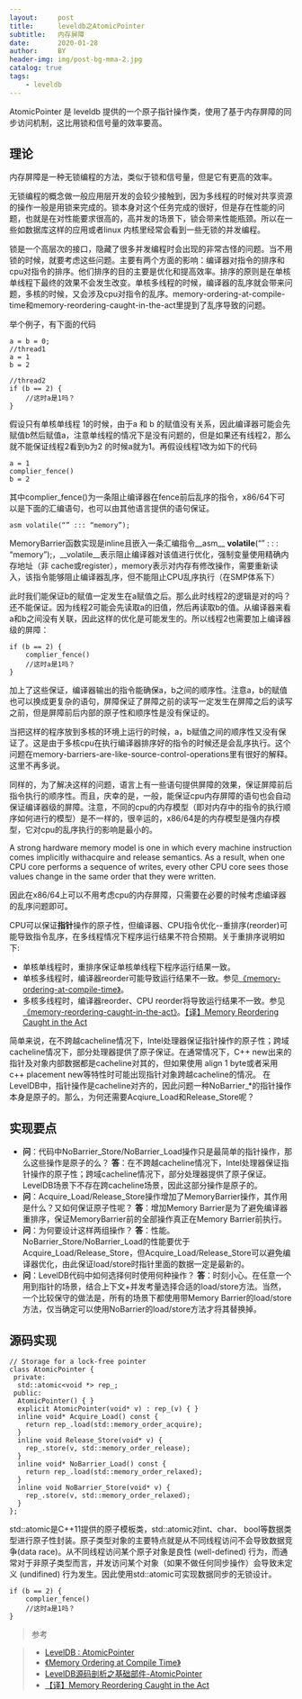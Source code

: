 ```yaml
---
layout:     post
title:      leveldb之AtomicPointer
subtitle:   内存屏障
date:       2020-01-28
author:     BY
header-img: img/post-bg-mma-2.jpg
catalog: true
tags:
    - leveldb
---
```


AtomicPointer 是 leveldb 提供的一个原子指针操作类，使用了基于内存屏障的同步访问机制，这比用锁和信号量的效率要高。


## 理论

内存屏障是一种无锁编程的方法，类似于锁和信号量，但是它有更高的效率。

无锁编程的概念做一般应用层开发的会较少接触到，因为多线程的时候对共享资源的操作一般是用锁来完成的。锁本身对这个任务完成的很好，但是存在性能的问题，也就是在对性能要求很高的，高并发的场景下，锁会带来性能瓶颈。所以在一些如数据库这样的应用或者linux 内核里经常会看到一些无锁的并发编程。

锁是一个高层次的接口，隐藏了很多并发编程时会出现的非常古怪的问题。当不用锁的时候，就要考虑这些问题。主要有两个方面的影响：编译器对指令的排序和cpu对指令的排序。他们排序的目的主要是优化和提高效率。排序的原则是在单核单线程下最终的效果不会发生改变。单核多线程的时候，编译器的乱序就会带来问题，多核的时候，又会涉及cpu对指令的乱序。memory-ordering-at-compile-time和memory-reordering-caught-in-the-act里提到了乱序导致的问题。

举个例子，有下面的代码
```objc
a = b = 0;
//thread1
a = 1
b = 2

//thread2
if (b == 2) {
    //这时a是1吗？
}
```
假设只有单核单线程 1的时候，由于a 和 b 的赋值没有关系，因此编译器可能会先赋值b然后赋值a，注意单线程的情况下是没有问题的，但是如果还有线程2，那么就不能保证线程2看到b为2 的时候a就为1。再假设线程1改为如下的代码
```objc
a = 1
complier_fence()
b = 2
```
其中complier_fence()为一条阻止编译器在fence前后乱序的指令，x86/64下可以是下面的汇编语句，也可以由其他语言提供的语句保证。
```objc
asm volatile(“” ::: “memory”);
```
MemoryBarrier函数实现是inline且嵌入一条汇编指令__asm__ __volatile__(“” : : : “memory”);，__volatile__表示阻止编译器对该值进行优化，强制变量使用精确内存地址（非 cache或register），memory表示对内存有修改操作，需要重新读入，该指令能够阻止编译器乱序，但不能阻止CPU乱序执行（在SMP体系下）

此时我们能保证b的赋值一定发生在a赋值之后。那么此时线程2的逻辑是对的吗？还不能保证。因为线程2可能会先读取a的旧值，然后再读取b的值。从编译器来看a和b之间没有关联，因此这样的优化是可能发生的。所以线程2也需要加上编译器级的屏障：
```objc
if (b == 2) {
    complier_fence()
    //这时a是1吗？
}
```
加上了这些保证，编译器输出的指令能确保a，b之间的顺序性。注意a，b的赋值也可以换成更复杂的语句，屏障保证了屏障之前的读写一定发生在屏障之后的读写之前，但是屏障前后内部的原子性和顺序性是没有保证的。

当把这样的程序放到多核的环境上运行的时候，a，b赋值之间的顺序性又没有保证了。这是由于多核cpu在执行编译器排序好的指令的时候还是会乱序执行。这个问题在memory-barriers-are-like-source-control-operations里有很好的解释。这里不再多说。

同样的，为了解决这样的问题，语言上有一些语句提供屏障的效果，保证屏障前后指令执行的顺序性。而且，庆幸的是，一般，能保证cpu内存屏障的语句也会自动保证编译器级的屏障。注意，不同的cpu的内存模型（即对内存中的指令的执行顺序如何进行的模型）是不一样的，很辛运的，x86/64是的内存模型是强内存模型，它对cpu的乱序执行的影响是最小的。

A strong hardware memory model is one in which every machine instruction comes implicitly withacquire and release semantics. As a result, when one CPU core performs a sequence of writes, every other CPU core sees those values change in the same order that they were written.

因此在x86/64上可以不用考虑cpu的内存屏障，只需要在必要的时候考虑编译器的乱序问题即可。

CPU可以保证**指针**操作的原子性，但编译器、CPU指令优化--重排序(reorder)可能导致指令乱序，在多线程情况下程序运行结果不符合预期。关于重排序说明如下:
- 单核单线程时，重排序保证单核单线程下程序运行结果一致。
- 单核多线程时，编译器reorder可能导致运行结果不一致。参见[《memory-ordering-at-compile-time》](https://preshing.com/20120625/memory-ordering-at-compile-time/)。
- 多核多线程时，编译器reorder、CPU reorder将导致运行结果不一致。参见[《memory-reordering-caught-in-the-act》](https://www.jianshu.com/p/5b317882dda6)。[【译】Memory Reordering Caught in the Act](https://www.jianshu.com/p/5b317882dda6)

简单来说，在不跨越cacheline情况下，Intel处理器保证指针操作的原子性；跨域cacheline情况下，部分处理器提供了原子保证。在通常情况下，C++ new出来的指针及对象内部数据都是cacheline对其的，但如果使用 align 1 byte或者采用c++ placement new等特性时可能出现指针对象跨越cacheline的情况。
在LevelDB中，指针操作是cacheline对齐的，因此问题一种NoBarrier_*的指针操作本身是原子的。那么，为何还需要Acqiure_Load和Release_Store呢？




## 实现要点

- **问**：代码中NoBarrier_Store/NoBarrier_Load操作只是最简单的指针操作，那么这些操作是原子的么？
  **答**：在不跨越cacheline情况下，Intel处理器保证指针操作的原子性；跨域cacheline情况下，部分处理器提供了原子保证。LevelDB场景下不存在跨cacheline场景，因此这部分操作是原子的。
- **问**：Acquire_Load/Release_Store操作增加了MemoryBarrier操作，其作用是什么？又如何保证原子性呢？
  **答**：增加Memory Barrier是为了避免编译器重排序，保证MemoryBarrier前的全部操作真正在Memory Barrier前执行。
- **问**：为何要设计这样两组操作？
  **答**：性能。NoBarrier_Store/NoBarrier_Load的性能要优于Acquire_Load/Release_Store，但Acquire_Load/Release_Store可以避免编译器优化，由此保证load/store时指针里面的数据一定是最新的。
- **问**：LevelDB代码中如何选择何时使用何种操作？
  **答**：时刻小心。在任意一个用到指针的场景，结合上下文+并发考量选择合适的load/store方法。当然，一个比较保守的做法是，所有的场景下都使用带Memory Barrier的load/store方法，仅当确定可以使用NoBarrier的load/store方法才将其替换掉。


## 源码实现

```objc
// Storage for a lock-free pointer
class AtomicPointer {
 private:
  std::atomic<void *> rep_;
 public:
  AtomicPointer() { }
  explicit AtomicPointer(void* v) : rep_(v) { }
  inline void* Acquire_Load() const {
    return rep_.load(std::memory_order_acquire);
  }
  inline void Release_Store(void* v) {
    rep_.store(v, std::memory_order_release);
  }
  inline void* NoBarrier_Load() const {
    return rep_.load(std::memory_order_relaxed);
  }
  inline void NoBarrier_Store(void* v) {
    rep_.store(v, std::memory_order_relaxed);
  }
};
```
std::atomic是C++11提供的原子模板类，std::atomic对int、char、 bool等数据类型进行原子性封装。原子类型对象的主要特点就是从不同线程访问不会导致数据竞争(data race)。从不同线程访问某个原子对象是良性 (well-defined) 行为，而通常对于非原子类型而言，并发访问某个对象（如果不做任何同步操作）会导致未定义 (undifined) 行为发生。因此使用std::atomic可实现数据同步的无锁设计。

```objc
if (b == 2) {
    complier_fence()
    //这时a是1吗？
}
```





>参考 

>- [LevelDB : AtomicPointer](http://www.voidcn.com/article/p-poodsusd-sm.html)
>- [《Memory Ordering at Compile Time》](https://preshing.com/20120625/memory-ordering-at-compile-time/)
>- [LevelDB源码剖析之基础部件-AtomicPointer](https://www.jianshu.com/p/3161784e7573)
>- [【译】Memory Reordering Caught in the Act](https://www.jianshu.com/p/5b317882dda6)

